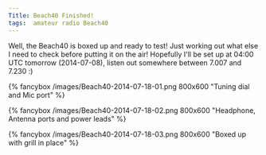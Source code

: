 ```yaml
---
Title: Beach40 Finished!
tags:  amateur radio Beach40
---
```

Well, the Beach40 is boxed up and ready to test! Just working out what else I need to check before putting it on the air! Hopefully I'll be set up at 04:00 UTC tomorrow (2014-07-08), listen out somewhere between 7.007 and 7.230 :)

{% fancybox /images/Beach40-2014-07-18-01.png 800x600 "Tuning dial and Mic port" %}

<!--more-->

{% fancybox /images/Beach40-2014-07-18-02.png 800x600 "Headphone, Antenna ports and power leads" %}

{% fancybox /images/Beach40-2014-07-18-03.png 800x600 "Boxed up with grill in place" %}




